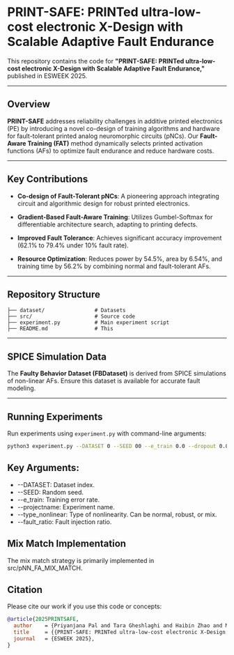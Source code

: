 # PRINT-SAFE: PRINTed ultra-low-cost electronic X-Design with Scalable Adaptive Fault Endurance

This repository contains the code for **"PRINT-SAFE: PRINTed ultra-low-cost electronic X-Design with Scalable Adaptive Fault Endurance,"** published in ESWEEK 2025.

---

## Overview

**PRINT-SAFE** addresses reliability challenges in additive printed electronics (PE) by introducing a novel co-design of training algorithms and hardware for fault-tolerant printed analog neuromorphic circuits (pNCs). Our **Fault-Aware Training (FAT)** method dynamically selects printed activation functions (AFs) to optimize fault endurance and reduce hardware costs.

---

## Key Contributions

- **Co-design of Fault-Tolerant pNCs**: A pioneering approach integrating circuit and algorithmic design for robust printed electronics.

- **Gradient-Based Fault-Aware Training**: Utilizes Gumbel-Softmax for differentiable architecture search, adapting to printing defects.

- **Improved Fault Tolerance**: Achieves significant accuracy improvement (62.1% to 79.4% under 10% fault rate).

- **Resource Optimization**: Reduces power by 54.5%, area by 6.54%, and training time by 56.2% by combining normal and fault-tolerant AFs.

---

## Repository Structure

```plaintext
├── dataset/                # Datasets
├── src/                    # Source code
├── experiment.py           # Main experiment script
├── README.md               # This 
```


---

## SPICE Simulation Data

The **Faulty Behavior Dataset (FBDataset)** is derived from SPICE simulations of non-linear AFs. Ensure this dataset is available for accurate fault modeling.

---

## Running Experiments

Run experiments using `experiment.py` with command-line arguments:

```bash
python3 experiment.py --DATASET 0 --SEED 00 --e_train 0.0 --dropout 0.0 --projectname none_0_FaultAnalysisMixed --type_nonlinear mix --fault_ratio 0.0 --act none
```



## Key Arguments:
- --DATASET: Dataset index.
- --SEED: Random seed.
- --e_train: Training error rate.
- --projectname: Experiment name.
- --type_nonlinear: Type of nonlinearity. Can be normal, robust, or mix.
- --fault_ratio: Fault injection ratio.

## Mix Match Implementation
The mix match strategy is primarily implemented in src/pNN_FA_MIX_MATCH.

## Citation
Please cite our work if you use this code or concepts:

```bibtex
@article{2025PRINTSAFE,
  author    = {Priyanjana Pal and Tara Gheshlaghi and Haibin Zhao and Michael Hefenbrock and Michael Beigl and Mehdi B. Tahoori},
  title     = {{PRINT-SAFE: PRINTed ultra-low-cost electronic X-Design with Scalable Adaptive Fault Endurance}},
  journal   = {ESWEEK 2025},
}
```


